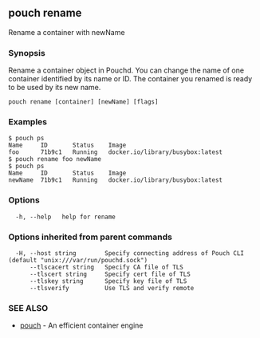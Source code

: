 ## pouch rename

Rename a container with newName

### Synopsis

Rename a container object in Pouchd. You can change the name of one container identified by its name or ID. The container you renamed is ready to be used by its new name.

```
pouch rename [container] [newName] [flags]
```

### Examples

```
$ pouch ps
Name     ID       Status    Image
foo      71b9c1   Running   docker.io/library/busybox:latest
$ pouch rename foo newName
$ pouch ps
Name     ID       Status    Image
newName  71b9c1   Running   docker.io/library/busybox:latest

```

### Options

```
  -h, --help   help for rename
```

### Options inherited from parent commands

```
  -H, --host string        Specify connecting address of Pouch CLI (default "unix:///var/run/pouchd.sock")
      --tlscacert string   Specify CA file of TLS
      --tlscert string     Specify cert file of TLS
      --tlskey string      Specify key file of TLS
      --tlsverify          Use TLS and verify remote
```

### SEE ALSO

* [pouch](pouch.md)	 - An efficient container engine

